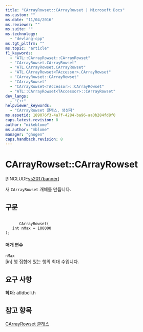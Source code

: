 ```yaml
---
title: "CArrayRowset::CArrayRowset | Microsoft Docs"
ms.custom: ""
ms.date: "11/04/2016"
ms.reviewer: ""
ms.suite: ""
ms.technology: 
  - "devlang-cpp"
ms.tgt_pltfrm: ""
ms.topic: "article"
f1_keywords: 
  - "ATL::CArrayRowset::CArrayRowset"
  - "CArrayRowset.CArrayRowset"
  - "ATL.CArrayRowset.CArrayRowset"
  - "ATL.CArrayRowset<TAccessor>.CArrayRowset"
  - "CArrayRowset::CArrayRowset"
  - "CArrayRowset"
  - "CArrayRowset<TAccessor>::CArrayRowset"
  - "ATL::CArrayRowset<TAccessor>::CArrayRowset"
dev_langs: 
  - "C++"
helpviewer_keywords: 
  - "CArrayRowset 클래스, 생성자"
ms.assetid: 189076f3-4a7f-4284-ba96-aa0b284fd8f0
caps.latest.revision: 8
author: "mikeblome"
ms.author: "mblome"
manager: "ghogen"
caps.handback.revision: 8
---
```

# CArrayRowset::CArrayRowset
[!INCLUDE[vs2017banner](../../assembler/inline/includes/vs2017banner.md)]

새 `CArrayRowset` 개체를 만듭니다.  
  
## 구문  
  
```  
  
      CArrayRowset(   
   int nMax = 100000    
);  
```  
  
#### 매개 변수  
 `nMax`  
 \[in\] 행 집합에 있는 행의 최대 수입니다.  
  
## 요구 사항  
 **헤더:** atldbcli.h  
  
## 참고 항목  
 [CArrayRowset 클래스](../../data/oledb/carrayrowset-class.md)